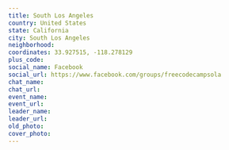 ```yaml
---
title: South Los Angeles
country: United States
state: California
city: South Los Angeles
neighborhood: 
coordinates: 33.927515, -118.278129
plus_code:
social_name: Facebook
social_url: https://www.facebook.com/groups/freecodecampsola
chat_name:
chat_url:
event_name:
event_url:
leader_name:
leader_url:
old_photo: 
cover_photo:
---
```

